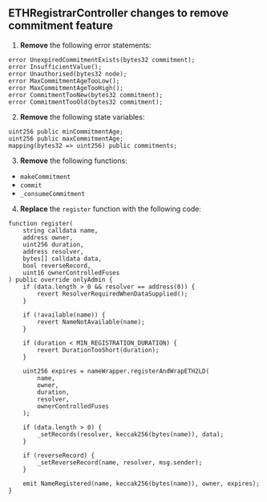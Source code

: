 
## ETHRegistrarController changes to remove commitment feature

1. **Remove** the following error statements:
```solidity
error UnexpiredCommitmentExists(bytes32 commitment);
error InsufficientValue();
error Unauthorised(bytes32 node);
error MaxCommitmentAgeTooLow();
error MaxCommitmentAgeTooHigh();
error CommitmentTooNew(bytes32 commitment);
error CommitmentTooOld(bytes32 commitment);
```

2. **Remove** the following state variables:
```solidity
uint256 public minCommitmentAge;
uint256 public maxCommitmentAge;
mapping(bytes32 => uint256) public commitments;
```

3. **Remove** the following functions:
- `makeCommitment`
- `commit`
- `_consumeCommitment`


4. **Replace** the `register` function with the following code:
```solidity
function register(
    string calldata name,
    address owner,
    uint256 duration,
    address resolver,
    bytes[] calldata data,
    bool reverseRecord,
    uint16 ownerControlledFuses
) public override onlyAdmin {
    if (data.length > 0 && resolver == address(0)) {
        revert ResolverRequiredWhenDataSupplied();
    }

    if (!available(name)) {
        revert NameNotAvailable(name);
    }

    if (duration < MIN_REGISTRATION_DURATION) {
        revert DurationTooShort(duration);
    }

    uint256 expires = nameWrapper.registerAndWrapETH2LD(
        name,
        owner,
        duration,
        resolver,
        ownerControlledFuses
    );

    if (data.length > 0) {
        _setRecords(resolver, keccak256(bytes(name)), data);
    }

    if (reverseRecord) {
        _setReverseRecord(name, resolver, msg.sender);
    }

    emit NameRegistered(name, keccak256(bytes(name)), owner, expires);
}
```
